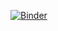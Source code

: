 [![Binder](https://mybinder.org/badge_logo.svg)](https://mybinder.org/v2/gh/physicsgoddess1972/GOES-mapping/HEAD)
